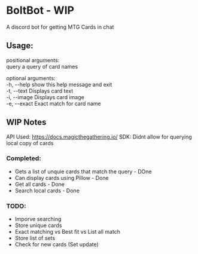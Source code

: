 # BoltBot - WIP
A discord bot for getting MTG Cards in chat

## Usage:
positional arguments:  
query        a query of card names  

optional arguments:  
  -h, --help   show this help message and exit  
  -t, --text   Displays card text  
  -i, --image  Displays card image  
  -e, --exact  Exact match for card name  
  
## WIP Notes

API Used: https://docs.magicthegathering.io/
SDK: Didnt allow for querying local copy of cards

### Completed:
* Gets a list of unquie cards that match the query - DOne
* Can display cards using Pillow  - Done
* Get all cards - Done
* Search local cards - Done

### TODO:
* Imporve searching
* Store unique cards
* Exact matching vs Best fit vs List all match
* Store list of sets
* Check for new cards (Set update)